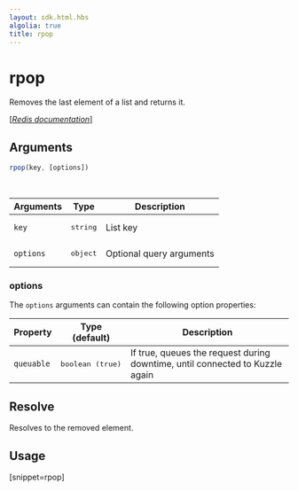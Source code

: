 ```yaml
---
layout: sdk.html.hbs
algolia: true
title: rpop
---
```


# rpop

Removes the last element of a list and returns it.

[[_Redis documentation_]](https://redis.io/commands/rpop)

## Arguments

```js
rpop(key, [options])
```

<br/>

| Arguments    | Type    | Description |
|--------------|---------|-------------|
| `key` | <pre>string</pre> | List key |
| ``options`` | <pre>object</pre> | Optional query arguments |

### options

The `options` arguments can contain the following option properties:

| Property   | Type (default)   | Description                       |
| ---------- | ------- | --------------------------------- |
| `queuable` | <pre>boolean (true)</pre> | If true, queues the request during downtime, until connected to Kuzzle again |

## Resolve

Resolves to the removed element.

## Usage

[snippet=rpop]
